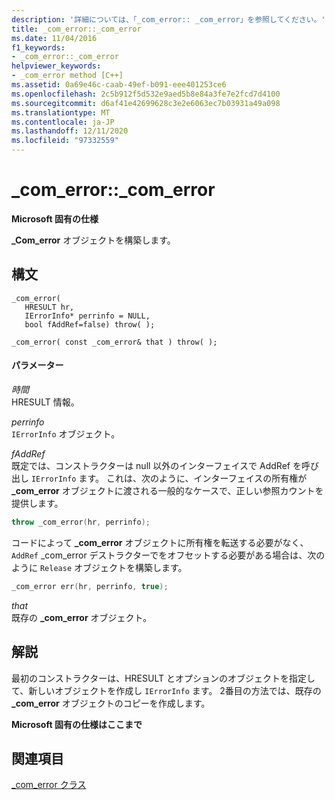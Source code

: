 ```yaml
---
description: '詳細については、「_com_error:: _com_error」を参照してください。'
title: _com_error::_com_error
ms.date: 11/04/2016
f1_keywords:
- _com_error::_com_error
helpviewer_keywords:
- _com_error method [C++]
ms.assetid: 0a69e46c-caab-49ef-b091-eee401253ce6
ms.openlocfilehash: 2c5b912f5d532e9aed5b8e84a3fe7e2fcd7d4100
ms.sourcegitcommit: d6af41e42699628c3e2e6063ec7b03931a49a098
ms.translationtype: MT
ms.contentlocale: ja-JP
ms.lasthandoff: 12/11/2020
ms.locfileid: "97332559"
---
```

# <a name="_com_error_com_error"></a>_com_error::_com_error

**Microsoft 固有の仕様**

**_Com_error** オブジェクトを構築します。

## <a name="syntax"></a>構文

```
_com_error(
   HRESULT hr,
   IErrorInfo* perrinfo = NULL,
   bool fAddRef=false) throw( );

_com_error( const _com_error& that ) throw( );
```

#### <a name="parameters"></a>パラメーター

*時間*<br/>
HRESULT 情報。

*perrinfo*<br/>
`IErrorInfo` オブジェクト。

*fAddRef*<br/>
既定では、コンストラクターは null 以外のインターフェイスで AddRef を呼び出し `IErrorInfo` ます。 これは、次のように、インターフェイスの所有権が **_com_error** オブジェクトに渡される一般的なケースで、正しい参照カウントを提供します。

```cpp
throw _com_error(hr, perrinfo);
```

コードによって **_com_error** オブジェクトに所有権を転送する必要がなく、 `AddRef` _com_error デストラクターでをオフセットする必要がある場合は、次のように `Release` オブジェクトを構築します。 

```cpp
_com_error err(hr, perrinfo, true);
```

*that*<br/>
既存の **_com_error** オブジェクト。

## <a name="remarks"></a>解説

最初のコンストラクターは、HRESULT とオプションのオブジェクトを指定して、新しいオブジェクトを作成し `IErrorInfo` ます。 2番目の方法では、既存の **_com_error** オブジェクトのコピーを作成します。

**Microsoft 固有の仕様はここまで**

## <a name="see-also"></a>関連項目

[_com_error クラス](../cpp/com-error-class.md)
